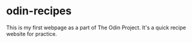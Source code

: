 # odin-recipes
This is my first webpage as a part of The Odin Project.
It's a quick recipe website for practice.
